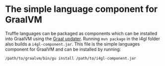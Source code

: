# The simple language component for GraalVM

Truffle languages can be packaged as components which can be installed into
GraalVM using the [Graal
updater](http://www.graalvm.org/docs/reference-manual/graal-updater/). 
Running `mvn package` in the i4gl folder also builds a
`i4gl-component.jar`. 
This file is the simple languages component for GraalVM and can be installed by
running:

```
/path/to/graalvm/bin/gu install /path/to/i4gl-component.jar
```

